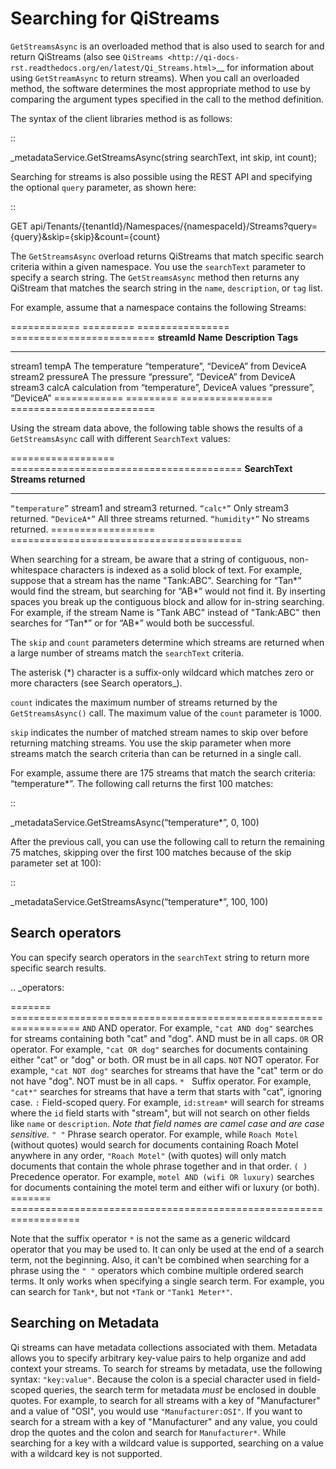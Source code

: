 Searching for QiStreams
=======================

``GetStreamsAsync`` is an overloaded method that is also used to search for and return QiStreams (also see `QiStreams <http://qi-docs-rst.readthedocs.org/en/latest/Qi_Streams.html>`__ for information about using ``GetStreamAsync`` to return streams). When you call an overloaded method, the software determines the most appropriate method to use by comparing the argument types specified in the call to the method definition.

The syntax of the client libraries method is as follows:

::

  _metadataService.GetStreamsAsync(string searchText, int skip, int count);


Searching for streams is also possible using the REST API and specifying the optional ``query`` parameter, as shown here:

::

  GET api/Tenants/{tenantId}/Namespaces/{namespaceId}/Streams?query={query}&skip={skip}&count={count}


The ``GetStreamsAsync`` overload returns QiStreams that match specific search criteria within a given namespace. 
You use the ``searchText`` parameter to specify a search string. The ``GetStreamsAsync`` method then returns any QiStream that matches the search string in the ``name``, ``description``, or ``tag`` list. 

For example, assume that a namespace contains the following Streams:

============    =========       ================     =========================
**streamId**    **Name**        **Description**      **Tags**
------------    ---------       ----------------     -------------------------
stream1         tempA           The temperature      “temperature”, “DeviceA”
                                from DeviceA                
stream2         pressureA       The pressure         “pressure”, “DeviceA”
                                from DeviceA     
stream3         calcA           calculation from     “temperature”, 
                                DeviceA values       “pressure”, “DeviceA”
============    =========       ================     =========================


Using the stream data above, the following table shows the results of a ``GetStreamsAsync`` call with different ``SearchText`` values:

==================     ========================================
**SearchText**         **Streams returned**
------------------     ----------------------------------------
``“temperature”``      stream1 and stream3 returned.
``“calc*”``            Only stream3 returned.
``“DeviceA*”``         All three streams returned.
``“humidity*”``        No streams returned.
==================     ========================================

When searching for a stream, be aware that a string of contiguous, non-whitespace characters is indexed as a solid block of text. For example, suppose that a stream has the name "Tank:ABC". Searching for “Tan*” would find the stream, but searching for “AB*” would not find it. By inserting spaces you break up the contiguous block and allow for in-string searching. For example, if the stream Name is "Tank ABC" instead of "Tank:ABC" then searches for “Tan*” or for “AB*” would both be successful.

The ``skip`` and ``count`` parameters determine which streams are returned when a large number of streams match the ``searchText`` criteria. 

The asterisk (*) character is a suffix-only wildcard which matches zero or more characters (see Search operators_).  

``count`` indicates the maximum number of streams returned by the ``GetStreamsAsync()`` call. The maximum value of the ``count`` parameter is 1000. 

``skip`` indicates the number of matched stream names to skip over before returning matching streams. You use the skip parameter when more streams match the search criteria than can be returned in a single call. 

For example, assume there are 175 streams that match the search criteria: “temperature*”. 
The following call returns the first 100 matches:

::
 
   _metadataService.GetStreamsAsync(“temperature*”, 0, 100)

After the previous call, you can use the following call to return the remaining 75 matches, skipping over the first 100 matches because of the skip parameter set at 100):

::

   _metadataService.GetStreamsAsync(“temperature*”, 100, 100) 


Search operators
----------------

You can specify search operators in the ``searchText`` string to return more specific search results. 

.. _operators: 

=======  ==================================================================
``AND``  AND operator. For example, ``"cat AND dog"`` searches for streams
         containing both "cat" and "dog".  AND must be in all caps.
``OR``   OR operator. For example, ``"cat OR dog"`` searches for documents
         containing either "cat" or "dog" or both.  OR must be in all caps.
``NOT``  NOT operator. For example, ``"cat NOT dog"`` searches for streams 
         that have the "cat" term or do not have "dog".  NOT must be in
         all caps.
``*``    Suffix operator. For example, ``"cat*"`` searches for streams 
         that have a term that starts with "cat", ignoring case.
``:``    Field-scoped query.  For example, ``id:stream*`` will search for 
         streams where the ``id`` field starts with "stream", but will not 
         search on other fields like ``name`` or ``description``.  *Note
         that field names are camel case and are case sensitive.*
``" "``  Phrase search operator. For example, while ``Roach Motel`` 
         (without quotes) would search for documents containing 
         Roach Motel anywhere in any order, ``"Roach Motel"`` 
         (with quotes) will only match documents that contain the 
         whole phrase together and in that order.
``( )``  Precedence operator. For example, ``motel AND (wifi OR luxury)`` 
         searches for documents containing the motel term and 
         either wifi or luxury (or both).
=======  ==================================================================

Note that the suffix operator ``*`` is not the same as a generic wildcard operator that you may be used to.  It can only be used at the end of a search term, not the beginning.  Also, it can't be combined when searching for a phrase using the ``" "`` operators which combine multiple ordered search terms.  It only works when specifying a single search term.  For example, you can search for ``Tank*``, but not ``*Tank`` or ``"Tank1 Meter*"``.


Searching on Metadata
---------------------

Qi streams can have metadata collections associated with them.  Metadata allows you to specify arbitrary key-value pairs to help organize and add context your streams.  To search for streams by metadata, use the following syntax: ``"key:value"``.  Because the colon is a special character used in field-scoped queries, the search term for metadata *must* be enclosed in double quotes.  For example, to search for all streams with a key of "Manufacturer" and a value of "OSI", you would use ``"Manufacturer:OSI"``.  If you want to search for a stream with a key of "Manufacturer" and any value, you could drop the quotes and the colon and search for ``Manufacturer*``.  While searching for a key with a wildcard value is supported, searching on a value with a wildcard key is not supported.

